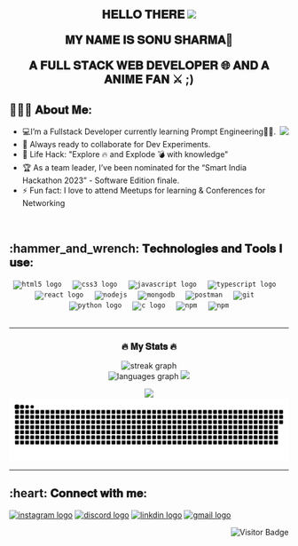 <h2 align="center"><p>𝐇𝐄𝐋𝐋𝐎 𝐓𝐇𝐄𝐑𝐄 <img src="https://user-images.githubusercontent.com/42378118/110234147-e3259600-7f4e-11eb-95be-0c4047144dea.gif" width="27"> </p>
 𝐌𝐘 𝐍𝐀𝐌𝐄 𝐈𝐒 𝐒𝐎𝐍𝐔 𝐒𝐇𝐀𝐑𝐌𝐀🫣 <P>𝐀 𝐅𝐔𝐋𝐋 𝐒𝐓𝐀𝐂𝐊 𝐖𝐄𝐁 𝐃𝐄𝐕𝐄𝐋𝐎𝐏𝐄𝐑 🌐 𝐀𝐍𝐃 𝐀 𝐀𝐍𝐈𝐌𝐄 𝐅𝐀𝐍 ⚔️ ;)</P></h2>
   
<h2 align="left">👨🏻‍💻 𝐀𝐛𝐨𝐮𝐭 𝐌𝐞:</h2>
<img align="right" height="170" src="https://github.com/SonuSharma10/SonuSharma10/assets/148190964/fc16ea9f-218d-481c-b0c2-fa43a6d5df80"/>
  
- :computer:I’m a Fullstack Developer currently learning Prompt Engineering👨‍💻.
- :rocket: Always ready to collaborate for Dev Experiments. 
- :dart: Life Hack: "Explore :fire: and Explode :bomb: with knowledge"
- :trophy: As a team leader, I’ve been nominated for the “Smart India Hackathon 2023” - Software Edition finale.
- :zap: Fun fact: I love to attend Meetups for learning & Conferences for Networking</br>
<div></br> </div>

<div align="left">
  <h2 align="left">:hammer_and_wrench: 𝐓𝐞𝐜𝐡𝐧𝐨𝐥𝐨𝐠𝐢𝐞𝐬 𝐚𝐧𝐝 𝐓𝐨𝐨𝐥𝐬 𝐈 𝐮𝐬𝐞:</h2>
<div align="center">
   <code><img src="https://cdn.jsdelivr.net/gh/devicons/devicon/icons/html5/html5-original.svg" height="30" alt="html5 logo" /></code>
  <img width="12" />
  <code><img src="https://cdn.jsdelivr.net/gh/devicons/devicon/icons/css3/css3-original.svg" height="30" alt="css3 logo" /></code>
  <img width="12" />
  <code><img src="https://cdn.jsdelivr.net/gh/devicons/devicon/icons/javascript/javascript-original.svg" height="30" alt="javascript logo" /></code> 
  <img width="12" />
  <code><img src="https://cdn.jsdelivr.net/gh/devicons/devicon/icons/typescript/typescript-original.svg" height="30" alt="typescript logo" /></code>
  <img width="12" />
  <code><img src="https://cdn.jsdelivr.net/gh/devicons/devicon/icons/react/react-original.svg" height="30" alt="react logo" /></code>
  <img width="12" />
  <code><img src="https://github.com/SonuSharma10/SonuSharma10/assets/148190964/b02f45d8-b18d-4fcc-a0e9-8b2017fe3135" alt="nodejs"  height="30"/></code>
   <img width="12" />
    <code><img src="https://github.com/SonuSharma10/SonuSharma10/assets/148190964/34cb294c-556d-4f1b-bef2-9d52f14da160" alt="mongodb" height="30"/></code>
    <img width="12" />
<code><img src="https://www.vectorlogo.zone/logos/getpostman/getpostman-icon.svg" alt="postman" height="30"/></code>
    <img width="12" />
<code><img src="https://www.vectorlogo.zone/logos/git-scm/git-scm-icon.svg" alt="git" height="30"/></code>
  <img width="12" />
  <code><img src="https://cdn.jsdelivr.net/gh/devicons/devicon/icons/python/python-original.svg" height="30" alt="python logo" /></code>
  <img width="12" />
  <code><img src="https://github.com/SonuSharma10/SonuSharma10/assets/148190964/3c76930f-b94d-42a5-9484-ff38804e2ab9" height="30" alt="c logo" /></code>
    <img width="12" />
    <code><img src="https://github.com/SonuSharma10/SonuSharma10/assets/148190964/f2c3a9e0-7a01-4820-b809-e7082613c891" alt="npm" height="30"/></code>
     <img width="12" />
    <code><img src="https://github.com/SonuSharma10/SonuSharma10/assets/148190964/1eba7602-6b02-46cd-9396-e379b14a7c05" alt="npm" height="30"/></code>
</div>
</div>

<br clear="both">
 
---

<h3 align="center" >🔥   𝐌𝐲 𝐒𝐭𝐚𝐭𝐬   🔥</h3>
<div  align="center" > <img  height="210" src="https://streak-stats.demolab.com?user=SonuSharma10&theme=dracula&border_radius=6&date_format=j%20M%5B%20Y%5D&card_width=500&card_height=180" alt="streak graph"  /></div>

<div align="center">
  <img height="180" src="https://github-readme-stats.vercel.app/api/top-langs?username=SonuSharma10&locale=en&hide_title=false&layout=compact&card_width=320&langs_count=7&theme=dracula&hide_border=false&custom_title=My%20Language%20History%20🔣"  alt="languages graph"  />
  <img  height="180" height="100%" src="https://github-readme-stats.vercel.app/api?username=SonuSharma10&show_icons=true&theme=dracula&hide_border=false&hide=issues&show=prs_merged,prs_merged_percentage&custom_title=My%20Stats%20❤️&rank_icon=percentile&include_all_commits=true"  />
</div>

 
 <p align="center">
  <img src="https://github-readme-activity-graph.vercel.app/graph?username=SonuSharma10&theme=dracula&bg_color=282a36&hide_border=false&custom_title=My%20Contribution%20Graph📈" width="900"/>
<picture>
  <source media="(prefers-color-scheme: dark)" srcset="https://github.com/SonuSharma10/SonuSharma10/blob/output/github-contribution-grid-snake-dark.svg">
  <source media="(prefers-color-scheme: light)" srcset="https://github.com/SonuSharma10/SonuSharma10/blob/output/github-contribution-grid-snake.svg">
  <img alt="github contribution grid snake animation" src="https://github.com/SonuSharma10/SonuSharma10/blob/output/github-contribution-grid-snake.svg" width="1000">
</picture>
 
</p>


---

<h2 align="left">:heart: 𝐂𝐨𝐧𝐧𝐞𝐜𝐭 𝐰𝐢𝐭𝐡 𝐦𝐞:</h2>
<div align="left">
  <a href="https://www.instagram.com/prohunter_100/" target="_blank"><img src="https://img.shields.io/static/v1?message=Instagram&logo=instagram&label=&color=E4405F&logoColor=white&labelColor=&style=for-the-badge" height="35" alt="instagram logo"/></a>
  <a href="https://discord.gg/C7rr6zCa" target="_blank">
  <img src="https://img.shields.io/static/v1?message=Discord&logo=discord&label=&color=7289DA&logoColor=white&labelColor=&style=for-the-badge" height="35" alt="discord logo"  /></a>
 <a href="https://www.linkedin.com/in/me-sonu-sharma/" target="_blank"><img src="https://img.shields.io/static/v1?message=LinkedIn&logo=linkedin&label=&color=0077B5&logoColor=white&labelColor=&style=for-the-badge" height="35" alt="linkdin logo"  /></a>
  <a href="mailto:sonu.g.sharma10@gmail.com" target="_blank">
  <img src="https://img.shields.io/static/v1?message=Gmail&logo=gmail&label=&color=D14836&logoColor=white&labelColor=&style=for-the-badge" height="35" alt="gmail logo"  /> </a>
</div>
<div align="right" >
 
![Visitor Badge](https://visitor-badge.laobi.icu/badge?page_id=SonuSharma10.SonuSharma10)</div>
